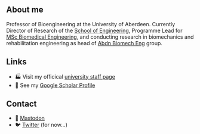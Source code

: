 ## About me

Professor of Bioengineering at the University of Aberdeen. Currently Director of Research of the [School of Engineering](https://www.abdn.ac.uk/engineering/), Programme Lead for [MSc Biomedical Engineering](https://www.abdn.ac.uk/study/postgraduate-taught/degree-programmes/1223/biomedical-engineering/), and conducting research in biomechanics and rehabilitation engineering as head of [Abdn Biomech Eng](https://github.com/AbdnBiomechEng) group.

## Links

- 🏭 Visit my officical [university staff page](https://www.abdn.ac.uk/engineering/people/profiles/edward.chadwick)
- 📖 See my [Google Scholar Profile](https://scholar.google.co.uk/citations?user=Gf4QzU4AAAAJ&hl=en)

## Contact

- 🐘 <a rel="me" href="https://mstdn.social/@ekjchadwick">Mastodon</a>
- 🐦 [Twitter](https://twitter.com/ekjchadwick) (for now...)
